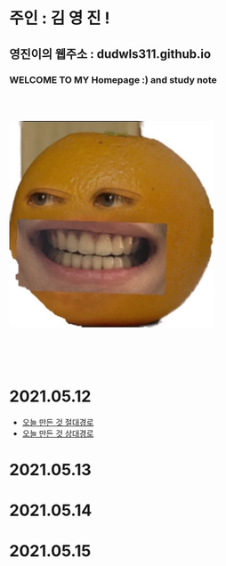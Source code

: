 

# 주인 : 김 영 진 !

## 영진이의 웹주소 : dudwls311.github.io     

### WELCOME TO MY Homepage :) and study note

<br><br>




![](KakaoTalk_20210512_225601355.jpg)


<br><br><br>


# 2021.05.12 

- [오늘 만든 것 절대경로](./test.md)
- [오늘 만든 것 상대경로](test.md)

# 2021.05.13

# 2021.05.14

# 2021.05.15




